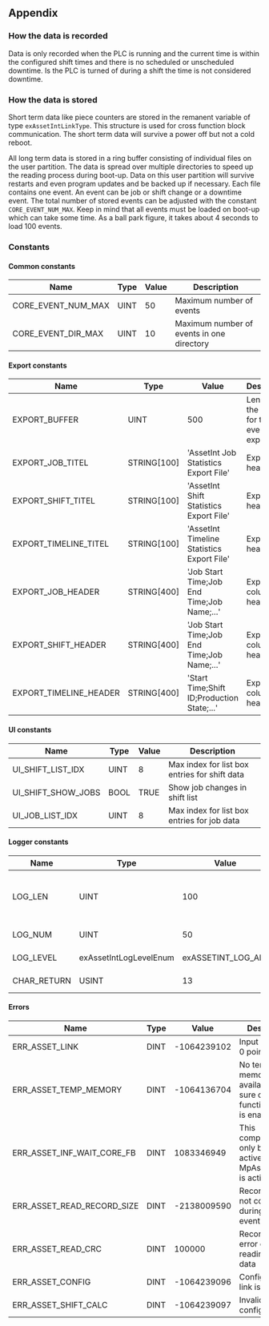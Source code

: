 ## Appendix

### How the data is recorded

Data is only recorded when the PLC is running and the current time is within the configured shift times and there is no scheduled or unscheduled downtime. Is the PLC is turned of during a shift the time is not considered downtime. 

### How the data is stored

Short term data like piece counters are stored in the remanent variable of type `exAssetIntLinkType`. This structure is used for cross function block communication. The short term data will survive a power off but not a cold reboot. 

All long term data is stored in a ring buffer consisting of individual files on the user partition. The data is spread over multiple directories to speed up the reading process during boot-up. Data on this user partition will survive restarts and even program updates and be backed up if necessary. Each file contains one event. An event can be job or shift change or a downtime event. The total number of stored events can be adjusted with the constant `CORE_EVENT_NUM_MAX`. Keep in mind that all events must be loaded on boot-up which can take some time. As a ball park figure, it takes about 4 seconds to load 100 events.


### Constants

#### Common constants

| Name | Type | Value | Description |
|------|------|-------|-------------|
| CORE_EVENT_NUM_MAX | UINT | 50 | Maximum number of events |
| CORE_EVENT_DIR_MAX | UINT | 10 | Maximum number of events in one directory |

#### Export constants

| Name | Type | Value | Description |
|------|------|-------|-------------|
| EXPORT_BUFFER | UINT | 500 | Length of the buffer for the event export |
| EXPORT_JOB_TITEL | STRING[100] | 'AssetInt Job Statistics Export File' | Export file header |
| EXPORT_SHIFT_TITEL | STRING[100] | 'AssetInt Shift Statistics Export File' | Export file header |
| EXPORT_TIMELINE_TITEL | STRING[100] | 'AssetInt Timeline Statistics Export File' | Export file header |
| EXPORT_JOB_HEADER | STRING[400] | 'Job Start Time;Job End Time;Job Name;...' | Export file column headers |
| EXPORT_SHIFT_HEADER | STRING[400] | 'Job Start Time;Job End Time;Job Name;...' | Export file column headers |
| EXPORT_TIMELINE_HEADER | STRING[400] | 'Start Time;Shift ID;Production State;...' | Export file column headers |

#### UI constants

| Name | Type | Value | Description |
|------|------|-------|-------------|
| UI_SHIFT_LIST_IDX | UINT | 8 | Max index for list box entries for shift data |
| UI_SHIFT_SHOW_JOBS | BOOL | TRUE | Show job changes in shift list |
| UI_JOB_LIST_IDX | UINT | 8 | Max index for list box entries for job data |

#### Logger constants

| Name | Type | Value | Description |
|------|------|-------|-------------|
| LOG_LEN | UINT | 100 | Length of one log entry (minimum size is 50) |
| LOG_NUM | UINT | 50 | Number of log entries |
| LOG_LEVEL | exAssetIntLogLevelEnum | exASSETINT_LOG_ALL | Define log level details |
| CHAR_RETURN | USINT | 13 | Carriage return |

#### Errors

| Name | Type | Value | Description |
|------|------|-------|-------------|
| ERR_ASSET_LINK | DINT | -1064239102 | Input exLink is 0 pointer |
| ERR_ASSET_TEMP_MEMORY | DINT | -1064136704 | No temporary memory available, make sure core function block is enabled |
| ERR_ASSET_INF_WAIT_CORE_FB | DINT | 1083346949 | This component can only become active if MpAssetIntCore is active. |
| ERR_ASSET_READ_RECORD_SIZE | DINT | -2138009590 | Record size is not correct during reading event data |
| ERR_ASSET_READ_CRC | DINT | 100000 | Record CRC error during reading event data |
| ERR_ASSET_CONFIG | DINT | -1064239096 | Configuration link is 0 pointer |
| ERR_ASSET_SHIFT_CALC | DINT | -1064239097 | Invalid shift configured |